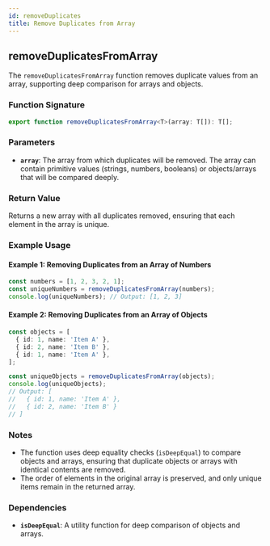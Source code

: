 ```yaml
---
id: removeDuplicates
title: Remove Duplicates from Array
---
```


## removeDuplicatesFromArray

The `removeDuplicatesFromArray` function removes duplicate values from an array, supporting deep comparison for arrays and objects.

### Function Signature

```typescript
export function removeDuplicatesFromArray<T>(array: T[]): T[];
```

### Parameters

- **`array`**: The array from which duplicates will be removed. The array can contain primitive values (strings, numbers, booleans) or objects/arrays that will be compared deeply.

### Return Value

Returns a new array with all duplicates removed, ensuring that each element in the array is unique.

### Example Usage

#### Example 1: Removing Duplicates from an Array of Numbers

```typescript
const numbers = [1, 2, 3, 2, 1];
const uniqueNumbers = removeDuplicatesFromArray(numbers);
console.log(uniqueNumbers); // Output: [1, 2, 3]
```

#### Example 2: Removing Duplicates from an Array of Objects

```typescript
const objects = [
  { id: 1, name: 'Item A' },
  { id: 2, name: 'Item B' },
  { id: 1, name: 'Item A' },
];

const uniqueObjects = removeDuplicatesFromArray(objects);
console.log(uniqueObjects);
// Output: [
//   { id: 1, name: 'Item A' },
//   { id: 2, name: 'Item B' }
// ]
```

### Notes

- The function uses deep equality checks (`isDeepEqual`) to compare objects and arrays, ensuring that duplicate objects or arrays with identical contents are removed.
- The order of elements in the original array is preserved, and only unique items remain in the returned array.

### Dependencies

- **`isDeepEqual`**: A utility function for deep comparison of objects and arrays.

